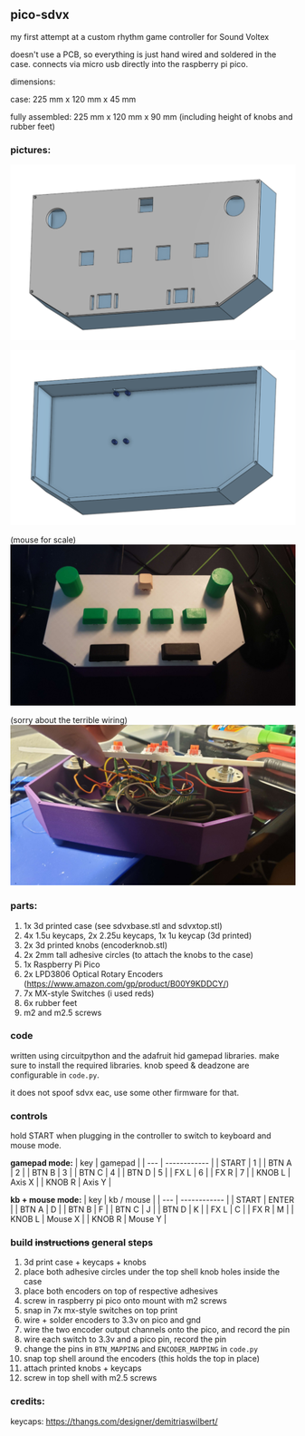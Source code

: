 ## pico-sdvx

my first attempt at a custom rhythm game controller for Sound Voltex

doesn't use a PCB, so everything is just hand wired and soldered in the case. connects via micro usb directly into the raspberry pi pico.

dimensions:

case: 225 mm x 120 mm x 45 mm

fully assembled: 225 mm x 120 mm x 90 mm (including height of knobs and rubber feet)

### pictures:

![](images/case.png)

![](images/case_inside.png)

(mouse for scale)
![](images/assembled.jpg)

(sorry about the terrible wiring)
![](images/wiring.jpg)

### parts:

1. 1x 3d printed case (see sdvxbase.stl and sdvxtop.stl)
2. 4x 1.5u keycaps, 2x 2.25u keycaps, 1x 1u keycap (3d printed)
3. 2x 3d printed knobs (encoderknob.stl)
4. 2x 2mm tall adhesive circles (to attach the knobs to the case)
5. 1x Raspberry Pi Pico
6. 2x LPD3806 Optical Rotary Encoders (https://www.amazon.com/gp/product/B00Y9KDDCY/)
7. 7x MX-style Switches (i used reds)
8. 6x rubber feet
9. m2 and m2.5 screws

### code

written using circuitpython and the adafruit hid gamepad libraries. make sure to install the required libraries. knob speed & deadzone are configurable in `code.py`.

it does not spoof sdvx eac, use some other firmware for that.

### controls

hold START when plugging in the controller to switch to keyboard and mouse mode.

**gamepad mode:**
| key | gamepad |
| --- | ------------ |
| START | 1 |
| BTN A | 2 |
| BTN B | 3 |
| BTN C | 4 |
| BTN D | 5 |
| FX L | 6 |
| FX R | 7 |
| KNOB L | Axis X |
| KNOB R | Axis Y |

**kb + mouse mode:**
| key | kb / mouse  |
| --- | ------------ |
| START | ENTER |
| BTN A | D |
| BTN B | F |
| BTN C | J |
| BTN D | K |
| FX L | C |
| FX R | M |
| KNOB L | Mouse X |
| KNOB R | Mouse Y |

### build ~~instructions~~ general steps
1. 3d print case + keycaps + knobs
2. place both adhesive circles under the top shell knob holes inside the case
3. place both encoders on top of respective adhesives
4. screw in raspberry pi pico onto mount with m2 screws
5. snap in 7x mx-style switches on top print
6. wire + solder encoders to 3.3v on pico and gnd
7. wire the two encoder output channels onto the pico, and record the pin
8. wire each switch to 3.3v and a pico pin, record the pin
9. change the pins in `BTN_MAPPING` and `ENCODER_MAPPING` in `code.py`
10. snap top shell around the encoders (this holds the top in place)
11. attach printed knobs + keycaps
12. screw in top shell with m2.5 screws

### credits:
keycaps: https://thangs.com/designer/demitriaswilbert/